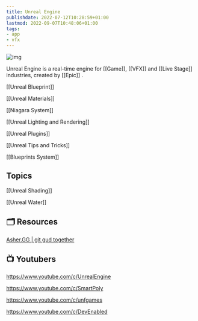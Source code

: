 ```yaml
---
title: Unreal Engine
publishdate: 2022-07-12T10:28:59+01:00
lastmod: 2022-09-07T10:48:06+01:00
tags: 
- app
- vfx
---
```








![img](https://www.fxguide.com/wp-content/uploads/2021/12/06_cinematic-copy.jpg)



Unreal Engine is a real-time engine for [[Game]], [[VFX]] and [[Live Stage]] industries, created by [[Epic]] .



[[Unreal Blueprint]]

[[Unreal Materials]]

[[Niagara System]]

[[Unreal Lighting and Rendering]]

[[Unreal Plugins]]

[[Unreal Tips and Tricks]]

[[Blueprints System]]



## Topics

[[Unreal Shading]]

[[Unreal Water]]





## 🗂 Resources 



[Asher.GG | git gud together](http://asher.gg/)



## 📺 Youtubers 





https://www.youtube.com/c/UnrealEngine

https://www.youtube.com/c/SmartPoly



https://www.youtube.com/c/unfgames

https://www.youtube.com/c/DevEnabled



